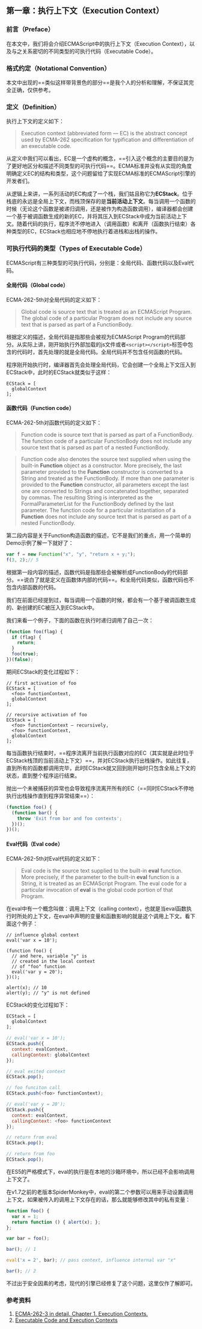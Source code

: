 第一章：执行上下文（Execution Context）
---

### 前言（Preface）
在本文中，我们将会介绍ECMAScript中的执行上下文（Execution Context），以及与之关系密切的不同类型的可执行代码（Executable Code）。

### 格式约定（Notational Convention）
本文中出现的==类似这样带背景色的部分==是我个人的分析和理解，不保证其完全正确，仅供参考。

### 定义（Definition）
执行上下文的定义如下：
> Execution context (abbreviated form — EC) is the abstract concept used by ECMA-262 specification for typification and differentiation of an executable code.

从定义中我们可以看出，EC是一个虚构的概念，==引入这个概念的主要目的是为了更好地区分和描述不同类型的可执行代码==。ECMA标准并没有从实现的角度明确定义EC的结构和类型，这个问题留给了实现ECMA标准的ECMAScript引擎的开发者们。

从逻辑上来讲，一系列活动的EC构成了一个栈，我们姑且称它为**ECStack**。位于栈底的永远是全局上下文，而栈顶保存的是**当前活动上下文**。每当调用一个函数的时候（无论这个函数是被递归调用，还是被作为构造函数调用），编译器都会创建一个基于被调函数生成的新的EC，并将其压入到ECStack中成为当前活动上下文。随着代码的执行，程序流不停地进入（调用函数）和离开（函数执行结束）各种类型的EC，ECStack也相应地不停地执行着进栈和出栈的操作。

### 可执行代码的类型（Types of Executable Code）
ECMAScript有三种类型的可执行代码，分别是：全局代码、函数代码以及Eval代码。

#### 全局代码（Global code）
ECMA-262-5th对全局代码的定义如下：
> Global code is source text that is treated as an ECMAScript Program. The global code of a particular Program does not include any source text that is parsed as part of a FunctionBody.

根据定义的描述，全局代码是指那些会被视为ECMAScript Program的代码部分。从实际上讲，刚开始执行外部加载的js文件或者`<script></script>`标签中包含的代码时，首先处理的就是全局代码。全局代码并不包含任何函数的代码。

程序刚开始执行时，编译器首先会处理全局代码，它会创建一个全局上下文压入到ECStack中，此时的ECStack就类似于这样：
```
ECStack = [
  globalContext
];
```

#### 函数代码（Function code）
ECMA-262-5th对函数代码的定义如下：
> Function code is source text that is parsed as part of a FunctionBody. The function code of a particular FunctionBody does not include any source text that is parsed as part of a nested FunctionBody.

> Function code also denotes the source text supplied when using the built-in **Function** object as a constructor. More precisely, the last parameter provided to the **Function** constructor is converted to a String and treated as the FunctionBody. If more than one parameter is provided to the **Function** constructor, all parameters except the last one are converted to Strings and concatenated together, separated by commas. The resulting String is interpreted as the FormalParameterList for the FunctionBody defined by the last parameter. The function code for a particular instantiation of a **Function** does not include any source text that is parsed as part of a nested FunctionBody.

第二段内容是关于Function构造函数的描述，它不是我们的重点，用一个简单的Demo示例了解一下就好了：
```js
var f = new Function("x", "y", "return x + y;");
f(3, 2);// 5
```

根据第一段内容的描述，函数代码是指那些会被解析成FunctionBody的代码部分。==说白了就是定义在函数体内部的代码==。和全局代码类似，函数代码也不包含内部函数的代码。

我们在前面已经提到过，每当调用一个函数的时候，都会有一个基于被调函数生成的、新创建的EC被压入到ECStack中。

我们来看一个例子，下面的函数在执行时递归调用了自己一次：
```js
(function foo(flag) {
  if (flag) {
    return;
  }
  foo(true);
})(false);
```
期间ECStack的变化过程如下：
```
// first activation of foo
ECStack = [
  <foo> functionContext,
  globalContext
];

// recursive activation of foo
ECStack = [
  <foo> functionContext – recursively,
  <foo> functionContext,
  globalContext
];
```
每当函数执行结束时，==程序流离开当前执行函数对应的EC（其实就是此时位于ECStack栈顶的当前活动上下文）==，并对ECStack执行出栈操作。如此往复，直到所有的函数都调用完毕，此时ECStack就又回到刚开始时只包含全局上下文的状态，直到整个程序运行结束。

抛出一个未被捕获的异常也会导致程序流离开所有的EC（==同时ECStack不停地执行出栈操作直到程序异常结束==）：
```js
(function foo() {
  (function bar() {
    throw 'Exit from bar and foo contexts';
  })();
})();
```

#### Eval代码（Eval code）
ECMA-262-5th对Eval代码的定义如下：
> Eval code is the source text supplied to the built-in **eval** function. More precisely, if the parameter to the built-in **eval** function is a String, it is treated as an ECMAScript Program. The eval code for a particular invocation of **eval** is the global code portion of that Program.

在eval中有一个概念叫做：调用上下文（calling context），也就是当eval函数执行时所处的上下文，在eval中声明的变量和函数影响的就是这个调用上下文。看下面这个例子：
```
// influence global context
eval('var x = 10');

(function foo() {
  // and here, variable "y" is
  // created in the local context
  // of "foo" function
  eval('var y = 20');
})();

alert(x); // 10
alert(y); // "y" is not defined
```
ECStack的变化过程如下：
```js
ECStack = [
  globalContext
];

// eval('var x = 10');
ECStack.push({
  context: evalContext,
  callingContext: globalContext
});

// eval exited context
ECStack.pop();

// foo funciton call
ECStack.push(<foo> functionContext);

// eval('var y = 20');
ECStack.push({
  context: evalContext,
  callingContext: <foo> functionContext
});

// return from eval
ECStack.pop();

// return from foo
ECStack.pop();
```
在ES5的严格模式下，eval的执行是在本地的沙箱环境中，所以已经不会影响调用上下文了。

在v1.7之前的老版本SpiderMonkey中，eval的第二个参数可以用来手动设置调用上下文，如果被传入的调用上下文存在的话，那么就能够修改其中的私有变量：
```js
function foo() {
  var x = 1;
  return function () { alert(x); };
};

var bar = foo();

bar(); // 1

eval('x = 2', bar); // pass context, influence internal var "x"

bar(); // 2
```
不过出于安全因素的考虑，现代的引擎已经修复了这个问题，这里仅作了解即可。

### 参考资料
1. [ECMA-262-3 in detail. Chapter 1. Execution Contexts.](http://dmitrysoshnikov.com/ecmascript/chapter-1-execution-contexts/)
2. [Executable Code and Execution Contexts](http://www.ecma-international.org/ecma-262/5.1/#sec-10)
